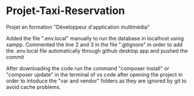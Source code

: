 # Projet-Taxi-Reservation
Projet en formation "Développeur d'application multimédia"

Added the file ".env.local" manually to run the database in localhost using xampp. 
Commented the line 2 and 3 in the file ".gitignore" in order to add the .env.local file automatically through github desktop app and pushed the commit

After downloading the code run the command "composer install" or "composer update" in the terminal of vs code after opening the project in order to intoduce the "var and vendor" folders as they are ignored by git to avoid cache problems.

